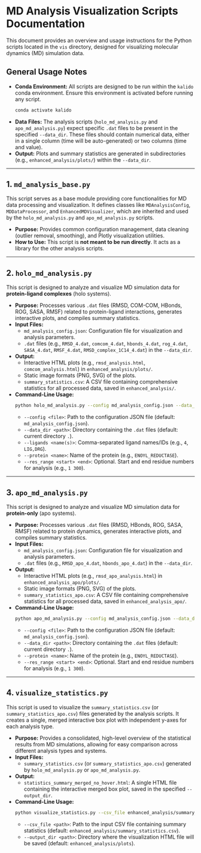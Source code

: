 # MD Analysis Visualization Scripts Documentation

This document provides an overview and usage instructions for the Python scripts located in the `vis` directory, designed for visualizing molecular dynamics (MD) simulation data.

## General Usage Notes

*   **Conda Environment:** All scripts are designed to be run within the `kalido` conda environment. Ensure this environment is activated before running any script.
    ```bash
    conda activate kalido
    ```
*   **Data Files:** The analysis scripts (`holo_md_analysis.py` and `apo_md_analysis.py`) expect specific `.dat` files to be present in the specified `--data_dir`. These files should contain numerical data, either in a single column (time will be auto-generated) or two columns (time and value).
*   **Output:** Plots and summary statistics are generated in subdirectories (e.g., `enhanced_analysis/plots/`) within the `--data_dir`.

---

## 1. `md_analysis_base.py`

This script serves as a base module providing core functionalities for MD data processing and visualization. It defines classes like `MDAnalysisConfig`, `MDDataProcessor`, and `EnhancedMDVisualizer`, which are inherited and used by the `holo_md_analysis.py` and `apo_md_analysis.py` scripts.

*   **Purpose:** Provides common configuration management, data cleaning (outlier removal, smoothing), and Plotly visualization utilities.
*   **How to Use:** This script is **not meant to be run directly**. It acts as a library for the other analysis scripts.

---

## 2. `holo_md_analysis.py`

This script is designed to analyze and visualize MD simulation data for **protein-ligand complexes** (holo systems).

*   **Purpose:** Processes various `.dat` files (RMSD, COM-COM, HBonds, ROG, SASA, RMSF) related to protein-ligand interactions, generates interactive plots, and compiles summary statistics.
*   **Input Files:**
    *   `md_analysis_config.json`: Configuration file for visualization and analysis parameters.
    *   `.dat` files (e.g., `RMSD_4.dat`, `comcom_4.dat`, `hbonds_4.dat`, `rog_4.dat`, `SASA_4.dat`, `RMSF_4.dat`, `RMSD_complex_1C14_4.dat`) in the `--data_dir`.
*   **Output:**
    *   Interactive HTML plots (e.g., `rmsd_analysis.html`, `comcom_analysis.html`) in `enhanced_analysis/plots/`.
    *   Static image formats (PNG, SVG) of the plots.
    *   `summary_statistics.csv`: A CSV file containing comprehensive statistics for all processed data, saved in `enhanced_analysis/`.
*   **Command-Line Usage:**
    ```bash
    python holo_md_analysis.py --config md_analysis_config.json --data_dir . --ligands 4 --protein ENOYL_REDUCTASE --res_range 1 300
    ```
    *   `--config <file>`: Path to the configuration JSON file (default: `md_analysis_config.json`).
    *   `--data_dir <path>`: Directory containing the `.dat` files (default: current directory `.`).
    *   `--ligands <name(s)>`: Comma-separated ligand names/IDs (e.g., `4`, `LIG,DRG`).
    *   `--protein <name>`: Name of the protein (e.g., `ENOYL_REDUCTASE`).
    *   `--res_range <start> <end>`: Optional. Start and end residue numbers for analysis (e.g., `1 300`).

---

## 3. `apo_md_analysis.py`

This script is designed to analyze and visualize MD simulation data for **protein-only** (apo systems).

*   **Purpose:** Processes various `.dat` files (RMSD, HBonds, ROG, SASA, RMSF) related to protein dynamics, generates interactive plots, and compiles summary statistics.
*   **Input Files:**
    *   `md_analysis_config.json`: Configuration file for visualization and analysis parameters.
    *   `.dat` files (e.g., `RMSD_apo_4.dat`, `hbonds_apo_4.dat`) in the `--data_dir`.
*   **Output:**
    *   Interactive HTML plots (e.g., `rmsd_apo_analysis.html`) in `enhanced_analysis_apo/plots/`.
    *   Static image formats (PNG, SVG) of the plots.
    *   `summary_statistics_apo.csv`: A CSV file containing comprehensive statistics for all processed data, saved in `enhanced_analysis_apo/`.
*   **Command-Line Usage:**
    ```bash
    python apo_md_analysis.py --config md_analysis_config.json --data_dir . --protein ENOYL_REDUCTASE --res_range 1 300
    ```
    *   `--config <file>`: Path to the configuration JSON file (default: `md_analysis_config.json`).
    *   `--data_dir <path>`: Directory containing the `.dat` files (default: current directory `.`).
    *   `--protein <name>`: Name of the protein (e.g., `ENOYL_REDUCTASE`).
    *   `--res_range <start> <end>`: Optional. Start and end residue numbers for analysis (e.g., `1 300`).

---

## 4. `visualize_statistics.py`

This script is used to visualize the `summary_statistics.csv` (or `summary_statistics_apo.csv`) files generated by the analysis scripts. It creates a single, merged interactive box plot with independent y-axes for each analysis type.

*   **Purpose:** Provides a consolidated, high-level overview of the statistical results from MD simulations, allowing for easy comparison across different analysis types and systems.
*   **Input Files:**
    *   `summary_statistics.csv` (or `summary_statistics_apo.csv`) generated by `holo_md_analysis.py` or `apo_md_analysis.py`.
*   **Output:**
    *   `statistics_summary_merged_no_hover.html`: A single HTML file containing the interactive merged box plot, saved in the specified `--output_dir`.
*   **Command-Line Usage:**
    ```bash
    python visualize_statistics.py --csv_file enhanced_analysis/summary_statistics.csv --output_dir enhanced_analysis/plots
    ```
    *   `--csv_file <path>`: Path to the input CSV file containing summary statistics (default: `enhanced_analysis/summary_statistics.csv`).
    *   `--output_dir <path>`: Directory where the visualization HTML file will be saved (default: `enhanced_analysis/plots`).
